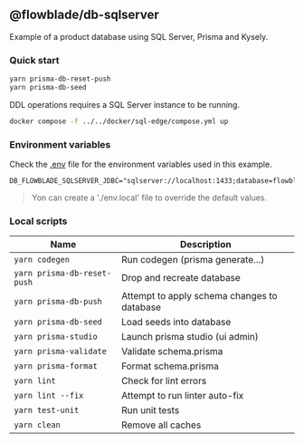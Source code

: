 ## @flowblade/db-sqlserver

Example of a product database using SQL Server, Prisma and Kysely. 

### Quick start

```bash
yarn prisma-db-reset-push
yarn prisma-db-seed
```

DDL operations requires a SQL Server instance to be running.

```bash
docker compose -f ../../docker/sql-edge/compose.yml up
```

### Environment variables

Check the [.env](./.env) file for the environment variables used in this example.

```
DB_FLOWBLADE_SQLSERVER_JDBC="sqlserver://localhost:1433;database=flowblade;user=sa;password=FlowbladeSADev123;trustServerCertificate=true;encrypt=false"
```

> Yon can create a './env.local' file to override the default values.

### Local scripts

| Name                        | Description                                 |
|-----------------------------|---------------------------------------------|
| `yarn codegen`              | Run codegen (prisma generate...)            |
| `yarn prisma-db-reset-push` | Drop and recreate database                  |
| `yarn prisma-db-push`       | Attempt to apply schema changes to database |
| `yarn prisma-db-seed`       | Load seeds into database                    |
| `yarn prisma-studio`        | Launch prisma studio (ui admin)             |
| `yarn prisma-validate`      | Validate schema.prisma                      |
| `yarn prisma-format`        | Format schema.prisma                        |
| `yarn lint`                 | Check for lint errors                       |
| `yarn lint --fix`           | Attempt to run linter auto-fix              |
| `yarn test-unit`            | Run unit tests                              |
| `yarn clean`                | Remove all caches                           |
